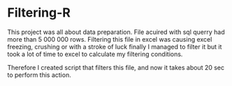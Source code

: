 # Filtering-R

This project was all about data preparation. File acuired with sql querry had more than 5 000 000 rows. Filtering this file in excel 
was causing excel freezing, crushing or with a stroke of luck finally I managed to filter it but it took a lot of time to 
excel to calculate my filtering conditions.

Therefore I created script that filters this file, and now it takes about 20 sec to perform this action.
